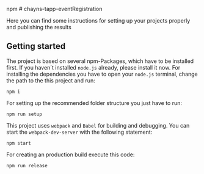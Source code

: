 npm # chayns-tapp-eventRegistration

Here you can find some instructions for setting up your projects properly and publishing the results

## Getting started

The project is based on several npm-Packages, which have to be installed first. If you haven´t installed `node.js` already, please install it now.
For installing the dependencies you have to open your `node.js` terminal, change the path to the this project and run:

```
npm i
```

For setting up the recommended folder structure you just have to run:

```
npm run setup
```

This project uses `webpack` and `Babel` for building and debugging. You can start the `webpack-dev-server` with the following statement:

```
npm start
```

For creating an production build execute this code:

```
npm run release
```